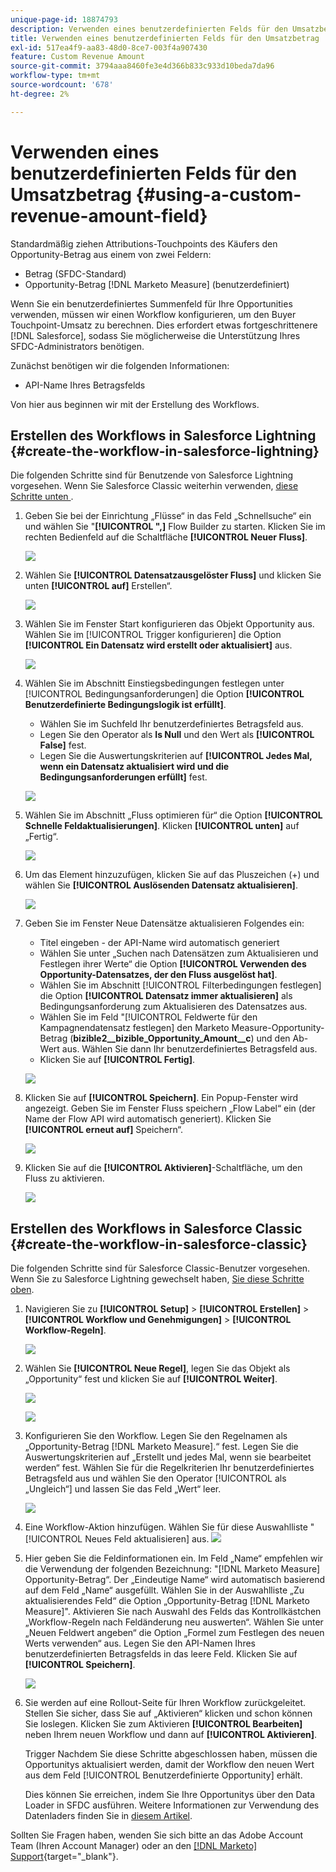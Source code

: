 ```yaml
---
unique-page-id: 18874793
description: Verwenden eines benutzerdefinierten Felds für den Umsatzbetrag - [!DNL Marketo Measure]
title: Verwenden eines benutzerdefinierten Felds für den Umsatzbetrag
exl-id: 517ea4f9-aa83-48d0-8ce7-003f4a907430
feature: Custom Revenue Amount
source-git-commit: 3794aaa8460fe3e4d366b833c933d10beda7da96
workflow-type: tm+mt
source-wordcount: '678'
ht-degree: 2%

---
```


# Verwenden eines benutzerdefinierten Felds für den Umsatzbetrag {#using-a-custom-revenue-amount-field}

Standardmäßig ziehen Attributions-Touchpoints des Käufers den Opportunity-Betrag aus einem von zwei Feldern:

* Betrag (SFDC-Standard)
* Opportunity-Betrag [!DNL Marketo Measure] (benutzerdefiniert)

Wenn Sie ein benutzerdefiniertes Summenfeld für Ihre Opportunities verwenden, müssen wir einen Workflow konfigurieren, um den Buyer Touchpoint-Umsatz zu berechnen. Dies erfordert etwas fortgeschrittenere [!DNL Salesforce], sodass Sie möglicherweise die Unterstützung Ihres SFDC-Administrators benötigen.

Zunächst benötigen wir die folgenden Informationen:

* API-Name Ihres Betragsfelds

Von hier aus beginnen wir mit der Erstellung des Workflows.

## Erstellen des Workflows in Salesforce Lightning {#create-the-workflow-in-salesforce-lightning}

Die folgenden Schritte sind für Benutzende von Salesforce Lightning vorgesehen. Wenn Sie Salesforce Classic weiterhin verwenden, [ diese Schritte unten ](#create-the-workflow-in-salesforce-classic).

1. Geben Sie bei der Einrichtung „Flüsse“ in das Feld „Schnellsuche“ ein und wählen Sie &quot;**[!UICONTROL &quot;,]** Flow Builder zu starten. Klicken Sie im rechten Bedienfeld auf die Schaltfläche **[!UICONTROL Neuer Fluss]**.

   ![](assets/using-a-custom-revenue-amount-field-1.png)

1. Wählen Sie **[!UICONTROL Datensatzausgelöster Fluss]** und klicken Sie unten **[!UICONTROL auf]** Erstellen“.

   ![](assets/using-a-custom-revenue-amount-field-2.png)

1. Wählen Sie im Fenster Start konfigurieren das Objekt Opportunity aus. Wählen Sie im [!UICONTROL Trigger konfigurieren] die Option **[!UICONTROL Ein Datensatz wird erstellt oder aktualisiert]** aus.

   ![](assets/using-a-custom-revenue-amount-field-3.png)

1. Wählen Sie im Abschnitt Einstiegsbedingungen festlegen unter [!UICONTROL Bedingungsanforderungen] die Option **[!UICONTROL Benutzerdefinierte Bedingungslogik ist erfüllt]**.
   * Wählen Sie im Suchfeld Ihr benutzerdefiniertes Betragsfeld aus.
   * Legen Sie den Operator als **Is Null** und den Wert als **[!UICONTROL False]** fest.
   * Legen Sie die Auswertungskriterien auf **[!UICONTROL Jedes Mal, wenn ein Datensatz aktualisiert wird und die Bedingungsanforderungen erfüllt]** fest.

   ![](assets/using-a-custom-revenue-amount-field-4.png)

1. Wählen Sie im Abschnitt „Fluss optimieren für“ die Option **[!UICONTROL Schnelle Feldaktualisierungen]**. Klicken **[!UICONTROL unten]** auf „Fertig“.

   ![](assets/using-a-custom-revenue-amount-field-5.png)

1. Um das Element hinzuzufügen, klicken Sie auf das Pluszeichen (+) und wählen Sie **[!UICONTROL Auslösenden Datensatz aktualisieren]**.

   ![](assets/using-a-custom-revenue-amount-field-6.png)

1. Geben Sie im Fenster Neue Datensätze aktualisieren Folgendes ein:

   * Titel eingeben - der API-Name wird automatisch generiert
   * Wählen Sie unter „Suchen nach Datensätzen zum Aktualisieren und Festlegen ihrer Werte“ die Option **[!UICONTROL Verwenden des Opportunity-Datensatzes, der den Fluss ausgelöst hat]**.
   * Wählen Sie im Abschnitt [!UICONTROL Filterbedingungen festlegen] die Option **[!UICONTROL Datensatz immer aktualisieren]** als Bedingungsanforderung zum Aktualisieren des Datensatzes aus.
   * Wählen Sie im Feld &quot;[!UICONTROL Feldwerte für den Kampagnendatensatz festlegen] den Marketo Measure-Opportunity-Betrag (**bizible2__bizible_Opportunity_Amount__c**) und den Ab-Wert aus. Wählen Sie dann Ihr benutzerdefiniertes Betragsfeld aus.
   * Klicken Sie auf **[!UICONTROL Fertig]**.

   ![](assets/using-a-custom-revenue-amount-field-7.png)

1. Klicken Sie auf **[!UICONTROL Speichern]**. Ein Popup-Fenster wird angezeigt. Geben Sie im Fenster Fluss speichern „Flow Label“ ein (der Name der Flow API wird automatisch generiert). Klicken Sie **[!UICONTROL erneut auf]** Speichern“.

   ![](assets/using-a-custom-revenue-amount-field-8.png)

1. Klicken Sie auf die **[!UICONTROL Aktivieren]**-Schaltfläche, um den Fluss zu aktivieren.

   ![](assets/using-a-custom-revenue-amount-field-9.png)

## Erstellen des Workflows in Salesforce Classic {#create-the-workflow-in-salesforce-classic}

Die folgenden Schritte sind für Salesforce Classic-Benutzer vorgesehen. Wenn Sie zu Salesforce Lightning gewechselt haben, [ Sie diese Schritte oben](#create-the-workflow-in-salesforce-lightning).

1. Navigieren Sie zu **[!UICONTROL Setup]** > **[!UICONTROL Erstellen]** > **[!UICONTROL Workflow und Genehmigungen]** > **[!UICONTROL Workflow-Regeln]**.

   ![](assets/using-a-custom-revenue-amount-field-10.png)

1. Wählen Sie **[!UICONTROL Neue Regel]**, legen Sie das Objekt als „Opportunity“ fest und klicken Sie auf **[!UICONTROL Weiter]**.

   ![](assets/using-a-custom-revenue-amount-field-11.png)

   ![](assets/using-a-custom-revenue-amount-field-12.png)

1. Konfigurieren Sie den Workflow. Legen Sie den Regelnamen als „Opportunity-Betrag [!DNL Marketo Measure].“ fest. Legen Sie die Auswertungskriterien auf „Erstellt und jedes Mal, wenn sie bearbeitet werden“ fest. Wählen Sie für die Regelkriterien Ihr benutzerdefiniertes Betragsfeld aus und wählen Sie den Operator [!UICONTROL als „Ungleich“] und lassen Sie das Feld „Wert“ leer.

   ![](assets/using-a-custom-revenue-amount-field-13.png)

1. Eine Workflow-Aktion hinzufügen. Wählen Sie für diese Auswahlliste &quot;[!UICONTROL Neues Feld aktualisieren] aus.
   ![](assets/using-a-custom-revenue-amount-field-14.png)

1. Hier geben Sie die Feldinformationen ein. Im Feld „Name“ empfehlen wir die Verwendung der folgenden Bezeichnung: &quot;[!DNL Marketo Measure] Opportunity-Betrag“. Der „Eindeutige Name“ wird automatisch basierend auf dem Feld „Name“ ausgefüllt. Wählen Sie in der Auswahlliste „Zu aktualisierendes Feld“ die Option „Opportunity-Betrag [!DNL Marketo Measure]&quot;. Aktivieren Sie nach Auswahl des Felds das Kontrollkästchen „Workflow-Regeln nach Feldänderung neu auswerten“. Wählen Sie unter „Neuen Feldwert angeben“ die Option „Formel zum Festlegen des neuen Werts verwenden“ aus. Legen Sie den API-Namen Ihres benutzerdefinierten Betragsfelds in das leere Feld. Klicken Sie auf **[!UICONTROL Speichern]**.

   ![](assets/using-a-custom-revenue-amount-field-15.png)

1. Sie werden auf eine Rollout-Seite für Ihren Workflow zurückgeleitet. Stellen Sie sicher, dass Sie auf „Aktivieren“ klicken und schon können Sie loslegen. Klicken Sie zum Aktivieren **[!UICONTROL Bearbeiten]** neben Ihrem neuen Workflow und dann auf **[!UICONTROL Aktivieren]**.

   Trigger Nachdem Sie diese Schritte abgeschlossen haben, müssen die Opportunitys aktualisiert werden, damit der Workflow den neuen Wert aus dem Feld [!UICONTROL Benutzerdefinierte Opportunity] erhält.

   Dies können Sie erreichen, indem Sie Ihre Opportunitys über den Data Loader in SFDC ausführen. Weitere Informationen zur Verwendung des Datenladers finden Sie in [diesem Artikel](/help/advanced-marketo-measure-features/custom-revenue-amount/using-data-loader-to-update-marketo-measure-custom-amount-field.md).

Sollten Sie Fragen haben, wenden Sie sich bitte an das Adobe Account Team (Ihren Account Manager) oder an den [[!DNL Marketo] Support](https://nation.marketo.com/t5/support/ct-p/Support){target="_blank"}.
